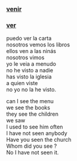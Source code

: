 
### [venir](https://www.123teachme.com/translated_sentences/sp/venir)

### [ver](https://www.123teachme.com/translated_sentences/sp/ver)

puedo ver la carta  
nosotros vemos los libros   
ellos ven a las ninás  
nosotros vimos  
yo le veia a menudo  
no he visto a nadie  
has visto la iglesia  
a quien viste  
no yo no la he visto.  

can I see the menu  
we see the books  
they see the children  
we saw  
I used to see him often  
I have not seen anybody  
Have you seen the church  
Whom did you see ?  
No I have not seen it.  
